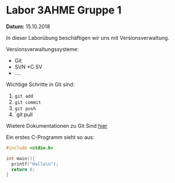 # Labor 3AHME Gruppe 1

**Datum:** 15.10.2018

In dieser Laborübung
beschäftigen wir uns mit Versionsverwaltung.

Versionsverwaltungssysteme:

* Git
* SVN
*C SV
* ....

Wichtige Schritte in Git sind:

1. `git add`
1. `git commit`
1. `git push`
1. `git pull

Wietere Dokumentationen zu Git Sind [hier](https://guides.github.com/features/mastering-markdown/)

Ein erstes C-Programm sieht so aus:

```c
#include <stdio.h>

int main(){
  printf("Hallo\n");
  return 0;
}
